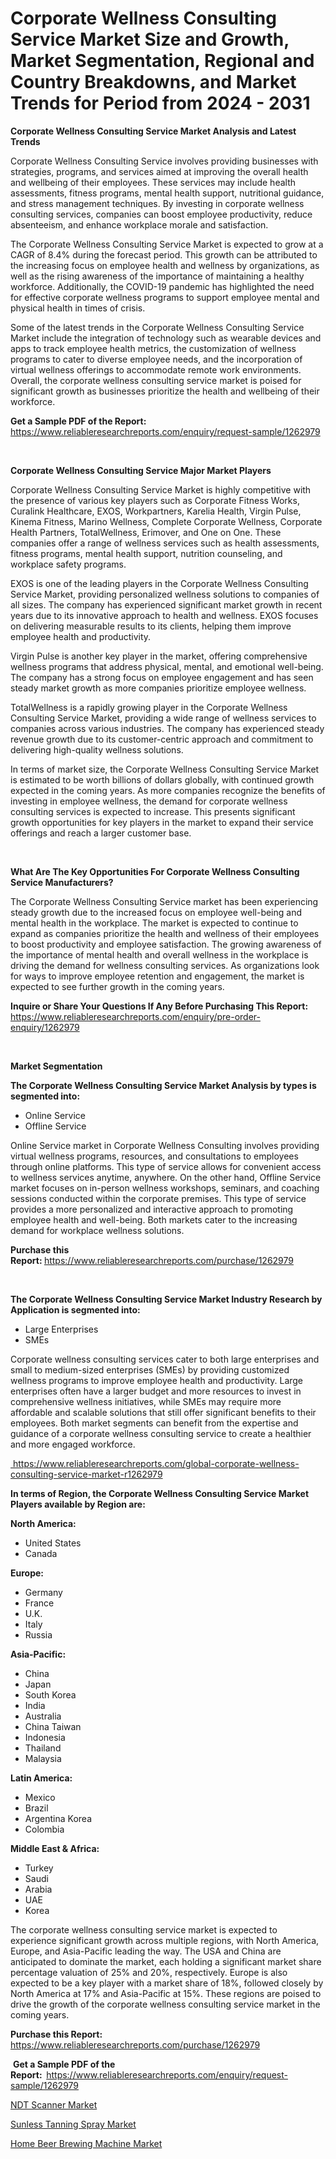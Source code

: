 <p><h1>Corporate Wellness Consulting Service Market Size and Growth, Market Segmentation, Regional and Country Breakdowns, and Market Trends for Period from 2024 -  2031</h1></p><p><strong>Corporate Wellness Consulting Service Market Analysis and Latest Trends</strong></p>
<p><p>Corporate Wellness Consulting Service involves providing businesses with strategies, programs, and services aimed at improving the overall health and wellbeing of their employees. These services may include health assessments, fitness programs, mental health support, nutritional guidance, and stress management techniques. By investing in corporate wellness consulting services, companies can boost employee productivity, reduce absenteeism, and enhance workplace morale and satisfaction.</p><p>The Corporate Wellness Consulting Service Market is expected to grow at a CAGR of 8.4% during the forecast period. This growth can be attributed to the increasing focus on employee health and wellness by organizations, as well as the rising awareness of the importance of maintaining a healthy workforce. Additionally, the COVID-19 pandemic has highlighted the need for effective corporate wellness programs to support employee mental and physical health in times of crisis.</p><p>Some of the latest trends in the Corporate Wellness Consulting Service Market include the integration of technology such as wearable devices and apps to track employee health metrics, the customization of wellness programs to cater to diverse employee needs, and the incorporation of virtual wellness offerings to accommodate remote work environments. Overall, the corporate wellness consulting service market is poised for significant growth as businesses prioritize the health and wellbeing of their workforce.</p></p>
<p><strong>Get a Sample PDF of the Report:&nbsp;</strong> <a href="https://www.reliableresearchreports.com/enquiry/request-sample/1262979">https://www.reliableresearchreports.com/enquiry/request-sample/1262979</a></p>
<p>&nbsp;</p>
<p><strong>Corporate Wellness Consulting Service Major Market Players</strong></p>
<p><p>Corporate Wellness Consulting Service Market is highly competitive with the presence of various key players such as Corporate Fitness Works, Curalink Healthcare, EXOS, Workpartners, Karelia Health, Virgin Pulse, Kinema Fitness, Marino Wellness, Complete Corporate Wellness, Corporate Health Partners, TotalWellness, Erimover, and One on One. These companies offer a range of wellness services such as health assessments, fitness programs, mental health support, nutrition counseling, and workplace safety programs.</p><p>EXOS is one of the leading players in the Corporate Wellness Consulting Service Market, providing personalized wellness solutions to companies of all sizes. The company has experienced significant market growth in recent years due to its innovative approach to health and wellness. EXOS focuses on delivering measurable results to its clients, helping them improve employee health and productivity.</p><p>Virgin Pulse is another key player in the market, offering comprehensive wellness programs that address physical, mental, and emotional well-being. The company has a strong focus on employee engagement and has seen steady market growth as more companies prioritize employee wellness.</p><p>TotalWellness is a rapidly growing player in the Corporate Wellness Consulting Service Market, providing a wide range of wellness services to companies across various industries. The company has experienced steady revenue growth due to its customer-centric approach and commitment to delivering high-quality wellness solutions.</p><p>In terms of market size, the Corporate Wellness Consulting Service Market is estimated to be worth billions of dollars globally, with continued growth expected in the coming years. As more companies recognize the benefits of investing in employee wellness, the demand for corporate wellness consulting services is expected to increase. This presents significant growth opportunities for key players in the market to expand their service offerings and reach a larger customer base.</p></p>
<p>&nbsp;</p>
<p><strong>What Are The Key Opportunities For Corporate Wellness Consulting Service Manufacturers?</strong></p>
<p><p>The Corporate Wellness Consulting Service market has been experiencing steady growth due to the increased focus on employee well-being and mental health in the workplace. The market is expected to continue to expand as companies prioritize the health and wellness of their employees to boost productivity and employee satisfaction. The growing awareness of the importance of mental health and overall wellness in the workplace is driving the demand for wellness consulting services. As organizations look for ways to improve employee retention and engagement, the market is expected to see further growth in the coming years.</p></p>
<p><strong>Inquire or Share Your Questions If Any Before Purchasing This Report:</strong> <a href="https://www.reliableresearchreports.com/enquiry/pre-order-enquiry/1262979">https://www.reliableresearchreports.com/enquiry/pre-order-enquiry/1262979</a></p>
<p>&nbsp;</p>
<p><strong>Market Segmentation</strong></p>
<p><strong>The Corporate Wellness Consulting Service Market Analysis by types is segmented into:</strong></p>
<p><ul><li>Online Service</li><li>Offline Service</li></ul></p>
<p><p>Online Service market in Corporate Wellness Consulting involves providing virtual wellness programs, resources, and consultations to employees through online platforms. This type of service allows for convenient access to wellness services anytime, anywhere. On the other hand, Offline Service market focuses on in-person wellness workshops, seminars, and coaching sessions conducted within the corporate premises. This type of service provides a more personalized and interactive approach to promoting employee health and well-being. Both markets cater to the increasing demand for workplace wellness solutions.</p></p>
<p><strong>Purchase this Report:&nbsp;</strong><a href="https://www.reliableresearchreports.com/purchase/1262979">https://www.reliableresearchreports.com/purchase/1262979</a></p>
<p>&nbsp;</p>
<p><strong>The Corporate Wellness Consulting Service Market Industry Research by Application is segmented into:</strong></p>
<p><ul><li>Large Enterprises</li><li>SMEs</li></ul></p>
<p><p>Corporate wellness consulting services cater to both large enterprises and small to medium-sized enterprises (SMEs) by providing customized wellness programs to improve employee health and productivity. Large enterprises often have a larger budget and more resources to invest in comprehensive wellness initiatives, while SMEs may require more affordable and scalable solutions that still offer significant benefits to their employees. Both market segments can benefit from the expertise and guidance of a corporate wellness consulting service to create a healthier and more engaged workforce.</p></p>
<p><a href="https://www.reliableresearchreports.com/global-corporate-wellness-consulting-service-market-r1262979">&nbsp;https://www.reliableresearchreports.com/global-corporate-wellness-consulting-service-market-r1262979</a></p>
<p><strong>In terms of Region, the Corporate Wellness Consulting Service Market Players available by Region are:</strong></p>
<p>
    <p> <strong> North America: </strong>
        <ul>
            <li>United States</li>
            <li>Canada</li>
        </ul>
        </p> 
    <p> <strong> Europe: </strong>
        <ul>
            <li>Germany</li>
            <li>France</li>
            <li>U.K.</li>
            <li>Italy</li>
            <li>Russia</li>
        </ul>
        </p> 
    <p> <strong> Asia-Pacific: </strong>
        <ul>
            <li>China</li>
            <li>Japan</li>
            <li>South Korea</li>
            <li>India</li>
            <li>Australia</li>
            <li>China Taiwan</li>
            <li>Indonesia</li>
            <li>Thailand</li>
            <li>Malaysia</li>
        </ul>
        </p> 
    <p> <strong> Latin America: </strong>
        <ul>
            <li>Mexico</li>
            <li>Brazil</li>
            <li>Argentina Korea</li>
            <li>Colombia</li>
        </ul>
        </p> 
    <p> <strong> Middle East & Africa: </strong>
        <ul>
            <li>Turkey</li>
            <li>Saudi</li>
            <li>Arabia</li>
            <li>UAE</li>
            <li>Korea</li>
        </ul>
    </p>
    </p>
<p><p>The corporate wellness consulting service market is expected to experience significant growth across multiple regions, with North America, Europe, and Asia-Pacific leading the way. The USA and China are anticipated to dominate the market, each holding a significant market share percentage valuation of 25% and 20%, respectively. Europe is also expected to be a key player with a market share of 18%, followed closely by North America at 17% and Asia-Pacific at 15%. These regions are poised to drive the growth of the corporate wellness consulting service market in the coming years.</p></p>
<p><strong>Purchase this Report: </strong><a href="https://www.reliableresearchreports.com/purchase/1262979">https://www.reliableresearchreports.com/purchase/1262979</a></p>
<p>&nbsp;<strong>Get a Sample PDF of the Report:&nbsp;&nbsp;</strong><a href="https://www.reliableresearchreports.com/enquiry/request-sample/1262979">https://www.reliableresearchreports.com/enquiry/request-sample/1262979</a></p>
<p><strong></strong></p>
<p><p><a href="https://www.linkedin.com/pulse/ndt-scanner-market-analysis-sze-forecasted-period-from-2024-oafse?trackingId=dkbB394TFvqoHKi5kwleZg%3D%3D">NDT Scanner Market</a></p><p><a href="https://www.linkedin.com/pulse/sunless-tanning-spray-market-insights-cagr-trends-growth-smi7f?trackingId=rMb%2Fy1oAy0ZlKK56QsHrGA%3D%3D">Sunless Tanning Spray Market</a></p><p><a href="https://issuu.com/reportprime-2/docs/home-beer-brewing-machine-market-size-2030.pptx">Home Beer Brewing Machine Market</a></p></p>